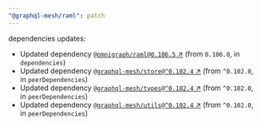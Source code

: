```yaml
---
"@graphql-mesh/raml": patch
---
```

dependencies updates:
  - Updated dependency [`@omnigraph/raml@0.106.5` ↗︎](https://www.npmjs.com/package/@omnigraph/raml/v/0.106.5) (from `0.106.0`, in `dependencies`)
  - Updated dependency [`@graphql-mesh/store@^0.102.4` ↗︎](https://www.npmjs.com/package/@graphql-mesh/store/v/0.102.4) (from `^0.102.0`, in `peerDependencies`)
  - Updated dependency [`@graphql-mesh/types@^0.102.4` ↗︎](https://www.npmjs.com/package/@graphql-mesh/types/v/0.102.4) (from `^0.102.0`, in `peerDependencies`)
  - Updated dependency [`@graphql-mesh/utils@^0.102.4` ↗︎](https://www.npmjs.com/package/@graphql-mesh/utils/v/0.102.4) (from `^0.102.0`, in `peerDependencies`)
